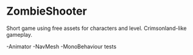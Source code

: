 # ZombieShooter

Short game using free assets for characters and level. Crimsonland-like gameplay.

-Animator
-NavMesh 
-MonoBehaviour tests
